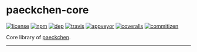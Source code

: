 # paeckchen-core

[![license][license-image]][license-url]
[![npm][npm-version-core-image]][npm-version-core-url]
[![dep][daviddm-core-image]][daviddm-core-url]
[![travis][travis-image]][travis-url]
[![appveyor][appveyor-image]][appveyor-url]
[![coveralls][coveralls-image]][coveralls-url]
[![commitizen][commitizen-image]][commitizen-url]

Core library of [paeckchen](https://github.com/paeckchen/paeckchen).

---
[license-image]: https://img.shields.io/github/license/paeckchen/paeckchen.svg
[license-url]: https://github.com/paeckchen/paeckchen

[travis-image]: https://travis-ci.org/paeckchen/paeckchen-core.svg?branch=master
[travis-url]: https://travis-ci.org/paeckchen/paeckchen-core

[appveyor-image]: https://ci.appveyor.com/api/projects/status/r5bibqgy676fbf87/branch/master?svg=true
[appveyor-url]: https://ci.appveyor.com/project/KnisterPeter/paeckchen-core/branch/master

[coveralls-image]: https://coveralls.io/repos/github/paeckchen/paeckchen-core/badge.svg?branch=master
[coveralls-url]: https://coveralls.io/github/paeckchen/paeckchen-core?branch=master

[commitizen-image]: https://img.shields.io/badge/commitizen-friendly-brightgreen.svg
[commitizen-url]: http://commitizen.github.io/cz-cli/

[npm-version-core-image]: https://img.shields.io/npm/v/paeckchen-core.svg
[npm-version-core-url]: https://www.npmjs.com/package/paeckchen-core

[daviddm-core-image]: https://img.shields.io/david/paeckchen/paeckchen-core.svg
[daviddm-core-url]: https://david-dm.org/paeckchen/paeckchen-core
